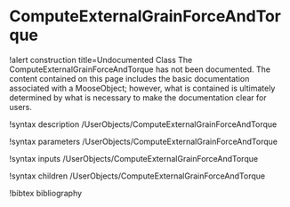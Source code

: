 <!-- MOOSE Documentation Stub: Remove this when content is added. -->

# ComputeExternalGrainForceAndTorque

!alert construction title=Undocumented Class
The ComputeExternalGrainForceAndTorque has not been documented. The content contained on this page
includes the basic documentation associated with a MooseObject; however, what is contained is
ultimately determined by what is necessary to make the documentation clear for users.

!syntax description /UserObjects/ComputeExternalGrainForceAndTorque

!syntax parameters /UserObjects/ComputeExternalGrainForceAndTorque

!syntax inputs /UserObjects/ComputeExternalGrainForceAndTorque

!syntax children /UserObjects/ComputeExternalGrainForceAndTorque

!bibtex bibliography
